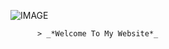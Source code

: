 
![IMAGE](https://tr2.cbsistatic.com/hub/i/r/2016/06/02/191827a1-5d53-448b-bc74-ea745fee7c44/resize/770x/b2bf48cf1112a8e3912cb58a4033ffa2/internetglocal.jpg)

          > _*Welcome To My Website*_
